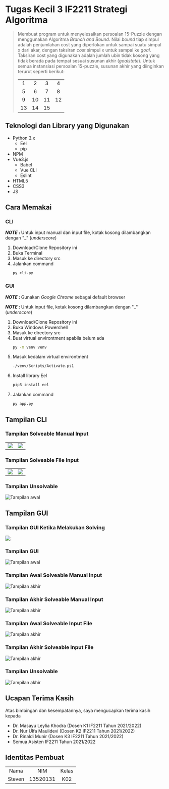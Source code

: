 # Tugas Kecil 3 IF2211 Strategi Algoritma

> Membuat program untuk menyelesaikan persoalan 15-Puzzle dengan menggunakan Algoritma <em>Branch and Bound</em>. Nilai <em>bound</em> tiap simpul adalah penjumlahan cost yang diperlokan untuk sampai suatu simpul x dari akar, dengan taksiran <em>cost</em> simpul x untuk sampai ke <em>goal</em>. Taksiran cost yang digunakan adalah jumlah ubin tidak kosong yang tidak berada pada tempat sesuai susunan akhir (<em>goalstate</em>). Untuk semua instansiasi persoalan 15-puzzle, susunan akhir yang diinginkan terurut seperti berikut: <table> <tr align = "center"> <td>1</td> <td>2</td> <td>3</td> <td>4</td> </tr> <tr align = "center"> <td>5</td> <td>6</td> <td>7</td> <td>8</td> </tr> <tr align = "center"> <td>9</td> <td>10</td> <td>11</td> <td>12</td> </tr> <tr align = "center"> <td>13</td> <td>14</td> <td>15</td> <td></td> </tr> </table>

## Teknologi dan Library yang Digunakan

- Python 3.x
  - Eel
  - pip
- NPM
- Vue3.js
  - Babel
  - Vue CLI
  - Eslint
- HTML5
- CSS3
- JS

## Cara Memakai

### CLI

<strong><em>NOTE</em> : </strong>Untuk input manual dan input file, kotak kosong dilambangkan dengan "\_" (<em>underscore</em>)

1. Download/Clone Repository ini
2. Buka Terminal
3. Masuk ke directory src
4. Jalankan command
   ```bash
   py cli.py
   ```

### GUI

<strong><em>NOTE</em> : </strong>Gunakan <em>Google Chrome</em> sebagai default browser

<strong><em>NOTE</em> : </strong>Untuk input file, kotak kosong dilambangkan dengan "\_" (<em>underscore</em>)

1. Download/Clone Repository ini
2. Buka Windows Powershell
3. Masuk ke directory src
4. Buat virtual environtment apabila belum ada
   ```bash
   py -m venv venv
   ```
5. Masuk kedalam virtual environtment
   ```bash
   ./venv/Scripts/Activate.ps1
   ```
6. Install library Eel
   ```bash
   pip3 install eel
   ```
7. Jalankan command
   ```bash
   py app.py
   ```

## Tampilan CLI

### Tampilan Solveable Manual Input

<table>
   <tr>
      <td> <img src="./a-readme-related/cli-s-1.jpg" /> </td>
      <td> <img src="./a-readme-related/cli-s-2.jpg" /> </td>
   </tr>
</table>

### Tampilan Solveable File Input

<table>
   <tr>
      <td> <img src="./a-readme-related/cli-s-3.jpg" /> </td>
      <td> <img src="./a-readme-related/cli-s-4.jpg" /> </td>
   </tr>
</table>

### Tampilan Unsolvable

![Tampilan awal](./a-readme-related/cli-us-1.jpg)

## Tampilan GUI

### Tampilan GUI Ketika Melakukan Solving

<img src="./a-readme-related/solve.gif" />

### Tampilan GUI

![Tampilan awal](./a-readme-related/gui-awal.jpg)

### Tampilan Awal Solveable Manual Input

![Tampilan akhir](./a-readme-related/gui-awal-s-1.jpg)

### Tampilan Akhir Solveable Manual Input

![Tampilan akhir](./a-readme-related/gui-akhir-s-1.jpg)

### Tampilan Awal Solveable Input File

![Tampilan akhir](./a-readme-related/gui-awal-s-2.jpg)

### Tampilan Akhir Solveable Input File

![Tampilan akhir](./a-readme-related/gui-akhir-s-2.jpg)

### Tampilan Unsolvable

![Tampilan akhir](./a-readme-related/gui-akhir-us.jpg)

## Ucapan Terima Kasih

Atas bimbingan dan kesempatannya, saya mengucapkan terima kasih kepada

- Dr. Masayu Leylia Khodra (Dosen K1 IF2211 Tahun 2021/2022)
- Dr. Nur Ulfa Maulidevi (Dosen K2 IF2211 Tahun 2021/2022)
- Dr. Rinaldi Munir (Dosen K3 IF2211 Tahun 2021/2022)
- Semua Asisten IF2211 Tahun 2021/2022

## Identitas Pembuat

<table>
   <tr align = "center">
      <td>Nama</td>
      <td>NIM</td>
      <td>Kelas</td>
   </tr>
   <tr align = "center">
      <td>Steven</td>
      <td>13520131</td>
      <td>K02</td>
   </tr>
</table>
